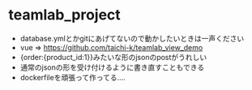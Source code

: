 # teamlab_project
- database.ymlとかgitにあげてないので動かしたいときは一声ください
- vue => https://github.com/taichi-k/teamlab_view_demo
- {order:{product_id:1}}みたいな形のjsonのpostがうれしい
- 通常のjsonの形を受け付けるように書き直すこともできる
- dockerfileを頑張って作ってる....
